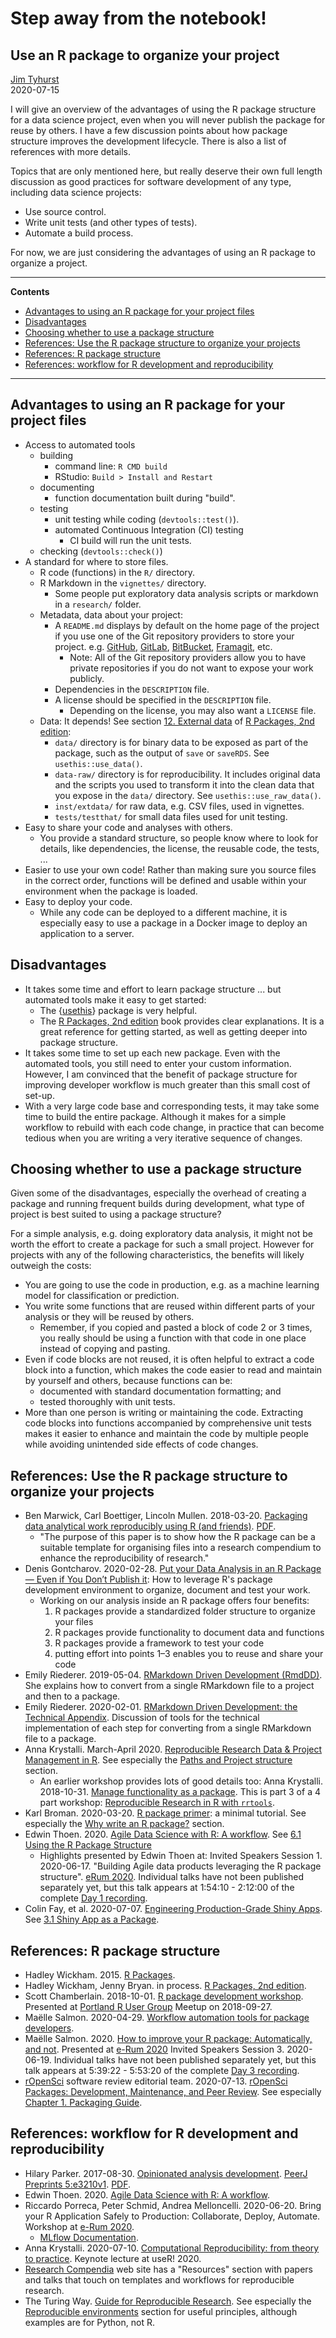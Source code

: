 # Step away from the notebook!
## Use an R package to organize your project
[Jim Tyhurst](https://www.jimtyhurst.com)<br>
2020-07-15

I will give an overview of the advantages of using the R package structure for a data science project, even when you will never publish the package for reuse by others. I have a few discussion points about how package structure improves the development lifecycle. There is also a list of references with more details.

Topics that are only mentioned here, but really deserve their own full length discussion as good practices for software development of any type, including data science projects:

* Use source control.
* Write unit tests (and other types of tests).
* Automate a build process.

For now, we are just considering the advantages of using an R package to organize a project.

---

**Contents**

* [Advantages to using an R package for your project files](#advantages-to-using-an-r-package-for-your-project-files)
* [Disadvantages](#disadvantages)
* [Choosing whether to use a package structure](#choosing-whether-to-use-a-package-structure)
* [References: Use the R package structure to organize your projects](#references-use-the-r-package-structure-to-organize-your-projects)
* [References: R package structure](#references-r-package-structure)
* [References: workflow for R development and reproducibility](#references-workflow-for-r-development-and-reproducibility)

---

## Advantages to using an R package for your project files
* Access to automated tools
    * building
        * command line: `R CMD build`
        * RStudio: `Build > Install and Restart`
    * documenting
        * function documentation built during "build".
    * testing
        * unit testing while coding (`devtools::test()`).
        * automated Continuous Integration (CI) testing
            * CI build will run the unit tests.
    * checking (`devtools::check()`)
* A standard for where to store files.
    * R code (functions) in the `R/` directory.
    * R Markdown in the `vignettes/` directory.
        * Some people put exploratory data analysis scripts or markdown in a `research/` folder.
    * Metadata, data about your project:
        * A `README.md` displays by default on the home page of the project if you use one of the Git repository providers to store your project. e.g. [GitHub](https://github.com/), [GitLab](https://gitlab.com/), [BitBucket](https://bitbucket.org/), [Framagit](https://framagit.org/), etc.
            * Note: All of the Git repository providers allow you to have private repositories if you do not want to expose your work publicly.
        * Dependencies in the `DESCRIPTION` file.
        * A license should be specified in the `DESCRIPTION` file.
            * Depending on the license, you may also want a `LICENSE` file.
    * Data: It depends! See section [12. External data](https://r-pkgs.org/data.html) of [R Packages, 2nd edition](https://r-pkgs.org/):
        * `data/` directory is for binary data to be exposed as part of the package, such as the output of `save` or `saveRDS`. See `usethis::use_data()`.
        * `data-raw/` directory is for reproducibility. It includes original data and the scripts you used to transform it into the clean data that you expose in the `data/` directory. See `usethis::use_raw_data()`.
        * `inst/extdata/` for raw data, e.g. CSV files, used in vignettes.
        * `tests/testthat/` for small data files used for unit testing.
* Easy to share your code and analyses with others.
    * You provide a standard structure, so people know where to look for details, like dependencies, the license, the reusable code, the tests, ...
* Easier to use your own code! Rather than making sure you source files in the correct order, functions will be defined and usable within your environment when the package is loaded.
* Easy to deploy your code.
    * While any code can be deployed to a different machine, it is especially easy to use a package in a Docker image to deploy an application to a server.

## Disadvantages
* It takes some time and effort to learn package structure ... but automated tools make it easy to get started:
    * The {[usethis](https://usethis.r-lib.org/index.html)} package is very helpful.
    * The [R Packages, 2nd edition](https://r-pkgs.org/) book provides clear explanations. It is a great reference for getting started, as well as getting deeper into package structure.
* It takes some time to set up each new package. Even with the automated tools, you still need to enter your custom information. However, I am convinced that the benefit of package structure for improving developer workflow is much greater than this small cost of set-up.
* With a very large code base and corresponding tests, it may take some time to build the entire package. Although it makes for a simple workflow to rebuild with each code change, in practice that can become tedious when you are writing a very iterative sequence of changes.

## Choosing whether to use a package structure
Given some of the disadvantages, especially the overhead of creating a package and running frequent builds during development, what type of project is best suited to using a package structure?

For a simple analysis, e.g. doing exploratory data analysis, it might not be worth the effort to create a package for such a small project. However for projects with any of the following characteristics, the benefits will likely outweigh the costs:

* You are going to use the code in production, e.g. as a machine learning model for classification or prediction.
* You write some functions that are reused within different parts of your analysis or they will be reused by others.
    * Remember, if you copied and pasted a block of code 2 or 3 times, you really should be using a function with that code in one place instead of copying and pasting.
* Even if code blocks are not reused, it is often helpful to extract a code block into a function, which makes the code easier to read and maintain by yourself and others, because functions can be:
    * documented with standard documentation formatting; and
    * tested thoroughly with unit tests.
* More than one person is writing or maintaining the code. Extracting code blocks into functions accompanied by comprehensive unit tests makes it easier to enhance and maintain the code by multiple people while avoiding unintended side effects of code changes.

## References: Use the R package structure to organize your projects
* Ben Marwick, Carl Boettiger, Lincoln Mullen. 2018-03-20. [Packaging data analytical work reproducibly
using R (and friends)](https://peerj.com/preprints/3192/). [PDF](https://peerj.com/preprints/3192.pdf).
    * "The purpose of this paper is to show how the R package can be a suitable template for organising files into a research compendium to enhance the reproducibility of research."
* Denis Gontcharov. 2020-02-28. [Put your Data Analysis in an R Package — Even if You Don’t Publish it](https://towardsdatascience.com/put-your-data-analysis-in-an-r-package-even-if-you-dont-publish-it-64f2bb8fd791): How to leverage R's package development environment to organize, document and test your work.
    * Working on our analysis inside an R package offers four benefits:
        1. R packages provide a standardized folder structure to organize your files
        2. R packages provide functionality to document data and functions
        3. R packages provide a framework to test your code
        4. putting effort into points 1–3 enables you to reuse and share your code
* Emily Riederer. 2019-05-04. [RMarkdown Driven Development (RmdDD)](https://emilyriederer.netlify.app/post/rmarkdown-driven-development/). She explains how to convert from a single RMarkdown file to a project and then to a package.
* Emily Riederer. 2020-02-01. [RMarkdown Driven Development: the Technical Appendix](https://emilyriederer.netlify.app/post/rmddd-tech-appendix/). Discussion of tools for the technical implementation of each step for converting from a single RMarkdown file to a package.
* Anna Krystalli. March-April 2020. [Reproducible Research Data & Project Management in R](https://annakrystalli.me/rrresearchACCE20/). See especially the [Paths and Project structure](https://annakrystalli.me/rrresearchACCE20/path-proj-str.html) section.
    * An earlier workshop provides lots of good details too: Anna Krystalli. 2018-10-31. [Manage functionality as a package](https://annakrystalli.me/rrtools-repro-research/package.html). This is part 3 of a 4 part workshop: [Reproducible Research in R with `rrtools`](https://annakrystalli.me/rrtools-repro-research/index.html).
* Karl Broman. 2020-03-20. [R package primer](https://kbroman.org/pkg_primer/): a minimal tutorial. See especially the [Why write an R package?](https://kbroman.org/pkg_primer/pages/why.html) section.
* Edwin Thoen. 2020. [Agile Data Science with R: A workflow](https://edwinth.github.io/ADSwR/index.html). See [6.1 Using the R Package Structure](https://edwinth.github.io/ADSwR/code-organisation.html)
    * Highlights presented by Edwin Thoen at: Invited Speakers Session 1.  2020-06-17. "Building Agile data products leveraging the R package structure". [eRum 2020](https://2020.erum.io/). Individual talks have not been published separately yet, but this talk appears at 1:54:10 - 2:12:00 of the complete [Day 1 recording](https://www.youtube.com/watch?v=yHJ7RSv6nio).
* Colin Fay, et al. 2020-07-07. [Engineering Production-Grade Shiny Apps](https://engineering-shiny.org/). See [3.1 Shiny App as a Package](https://engineering-shiny.org/structure.html).


## References: R package structure
* Hadley Wickham. 2015. [R Packages](http://r-pkgs.had.co.nz/).
* Hadley Wickham, Jenny Bryan. in process. [R Packages, 2nd edition](https://r-pkgs.org/).
* Scott Chamberlain. 2018-10-01. [R package development workshop](https://portlandrusergroup.github.io/pkgdev/). Presented at [Portland R User Group](https://www.meetup.com/portland-r-user-group/events/253797396/) Meetup on 2018-09-27.
* Maëlle Salmon. 2020-04-29. [Workflow automation tools for package developers](https://blog.r-hub.io/2020/04/29/maintenance/).
* Maëlle Salmon. 2020. [How to improve your R package: Automatically, and not](https://maelle.github.io/erum2020/index.html#1). Presented at [e-Rum 2020](http://2020.erum.io/) Invited Speakers Session 3. 2020-06-19. Individual talks have not been published separately yet, but this talk appears at 5:39:22 - 5:53:20 of the complete [Day 3 recording](https://www.youtube.com/watch?v=ZRGxTHRY_hs).
* [rOpenSci](https://ropensci.org/) software review editorial team. 2020-07-13. [rOpenSci Packages: Development, Maintenance, and Peer Review](https://devguide.ropensci.org/). See especially [Chapter 1. Packaging Guide](https://devguide.ropensci.org/building.html).


## References: workflow for R development and reproducibility
* Hilary Parker. 2017-08-30. [Opinionated analysis development](https://peerj.com/preprints/3210/). [PeerJ Preprints 5:e3210v1](https://doi.org/10.7287/peerj.preprints.3210v1). [PDF](https://peerj.com/preprints/3210v1.pdf).
* Edwin Thoen. 2020. [Agile Data Science with R: A workflow](https://edwinth.github.io/ADSwR/index.html).
* Riccardo Porreca, Peter Schmid, Andrea Melloncelli. 2020-06-20. Bring your R Application Safely to Production: Collaborate, Deploy, Automate. Workshop at [e-Rum 2020](https://2020.erum.io/program/workshops/).
    * [MLflow Documentation](https://mlflow.org/docs/latest/index.html).
* Anna Krystalli. 2020-07-10. [Computational Reproducibility: from theory to practice](https://www.youtube.com/watch?v=KHMW8fV2NXo). Keynote lecture at useR! 2020.
* [Research Compendia](https://research-compendium.science/) web site has a "Resources" section with papers and talks that touch on templates and workflows for reproducible research.
* The Turing Way. [Guide for Reproducible Research](https://the-turing-way.netlify.app/reproducible-research/reproducible-research.html). See especially the [Reproducible environments](https://the-turing-way.netlify.app/reproducible-research/renv.html) section for useful principles, although examples are for Python, not R.
